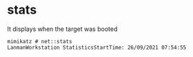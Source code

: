 # stats

It displays when the target was booted

```text
mimikatz # net::stats
LanmanWorkstation StatisticsStartTime: 26/09/2021 07:54:55
```

